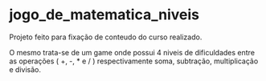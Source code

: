 # jogo_de_matematica_niveis

Projeto feito para fixação de conteudo do curso realizado.

O mesmo trata-se de um game onde possui 4 niveis de dificuldades entre as operações ( +, -, * e / ) respectivamente soma, subtração, multiplicação e divisão.
